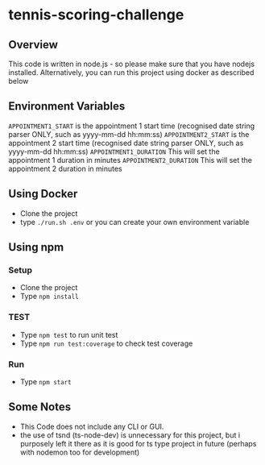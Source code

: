 # tennis-scoring-challenge

## Overview

This code is written in node.js - so please make sure that you have nodejs installed.
Alternatively, you can run this project using docker as described below

## Environment Variables

`APPOINTMENT1_START` is the appointment 1 start time (recognised date string parser ONLY, such as yyyy-mm-dd hh:mm:ss)
`APPOINTMENT2_START` is the appointment 2 start time (recognised date string parser ONLY, such as yyyy-mm-dd hh:mm:ss)
`APPOINTMENT1_DURATION` This will set the appointment 1 duration in minutes
`APPOINTMENT2_DURATION` This will set the appointment 2 duration in minutes

## Using Docker

- Clone the project
- type `./run.sh .env` or you can create your own environment variable

## Using npm

### Setup

- Clone the project
- Type `npm install`

### TEST

- Type `npm test` to run unit test
- Type `npm run test:coverage` to check test coverage

### Run

- Type `npm start`

## Some Notes

- This Code does not include any CLI or GUI.
- the use of tsnd (ts-node-dev) is unnecessary for this project, but i purposely left it there as it is good for ts type project in future (perhaps with nodemon too for development)
